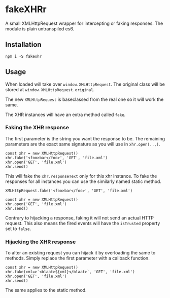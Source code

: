 # fakeXHRr

A small XMLHttpRequest wrapper for intercepting
or faking responses.
The module is plain untranspiled es6.


## Installation

```
npm i -S fakexhr
```

## Usage

When loaded will take over `window.XMLHttpRequest`.
The original class will be stored at
`window.XMLHttpRequest.original`.

The new `XMLHttpRequest` is baseclassed from the
real one so it will work the same.

The XHR instances will have an extra method called
`fake`.

### Faking the XHR response

The first parameter is the string you want the 
response to be. The remaining parameters are the
exact same signature as you will use in `xhr.open(..,)`.

```
const xhr = new XMLHttpRequest()
xhr.fake('<foo>bar</foo>', 'GET', 'file.xml')
xhr.open('GET', 'file.xml')
xhr.send()
```

This will fake the `xhr.responseText` only for this
xhr instance. To fake the responses for all instances
you can use the similarly named static method.

```
XMLHttpRequest.fake('<foo>bar</foo>', 'GET', 'file.xml')

const xhr = new XMLHttpRequest()
xhr.open('GET', 'file.xml')
xhr.send()
```

Contrary to hijacking a response, faking it will not
send an actual HTTP request. This also means the fired
events will have the `isTrusted` property set to `false`.

### Hijacking the XHR response

To alter an existing request you can hijack it by
overloading the same to methods. Simply replace the
first parameter with a callback function.

```
const xhr = new XMLHttpRequest()
xhr.fake(xml=>`<blaat>${xml}</blaat>`, 'GET', 'file.xml')
xhr.open('GET', 'file.xml')
xhr.send()
```

The same applies to the static method. 

